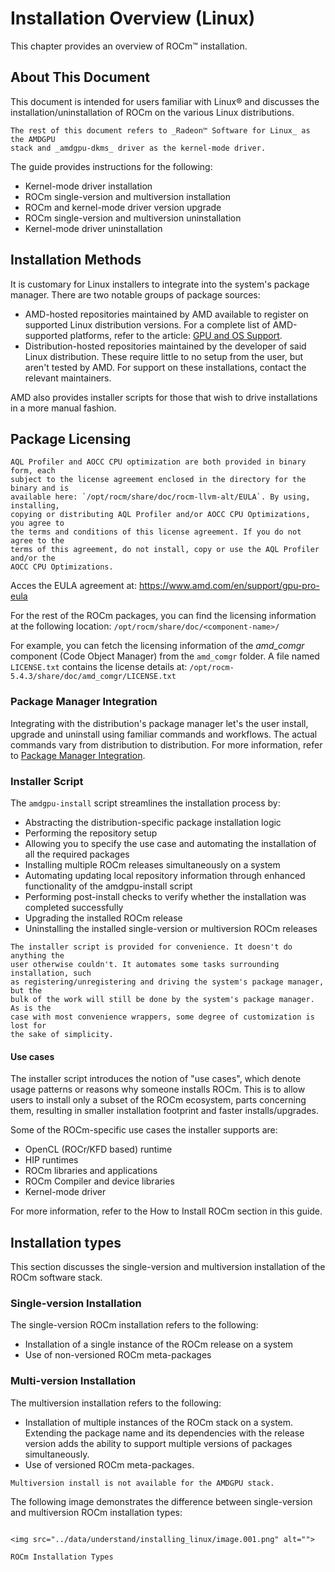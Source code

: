 # Installation Overview (Linux)

This chapter provides an overview of ROCm™ installation.

## About This Document

This document is intended for users familiar with Linux® and discusses the
installation/uninstallation of ROCm on the various Linux distributions.

```{note}
The rest of this document refers to _Radeon™ Software for Linux_ as the AMDGPU
stack and _amdgpu-dkms_ driver as the kernel-mode driver.
```

The guide provides instructions for the following:

- Kernel-mode driver installation
- ROCm single-version and multiversion installation
- ROCm and kernel-mode driver version upgrade
- ROCm single-version and multiversion uninstallation
- Kernel-mode driver uninstallation

## Installation Methods

It is customary for Linux installers to integrate into the system's package
manager. There are two notable groups of package sources:

- AMD-hosted repositories maintained by AMD available to register on supported
Linux distribution versions. For a complete list of AMD-supported platforms,
refer to the article: [GPU and OS Support](../release/gpu_os_support).
- Distribution-hosted repositories maintained by the developer of said Linux
distribution. These require little to no setup from the user, but aren't tested
by AMD. For support on these installations, contact the relevant maintainers.

AMD also provides installer scripts for those that wish to drive installations
in a more manual fashion.

## Package Licensing

```{attention}
AQL Profiler and AOCC CPU optimization are both provided in binary form, each
subject to the license agreement enclosed in the directory for the binary and is
available here: `/opt/rocm/share/doc/rocm-llvm-alt/EULA`. By using, installing,
copying or distributing AQL Profiler and/or AOCC CPU Optimizations, you agree to
the terms and conditions of this license agreement. If you do not agree to the
terms of this agreement, do not install, copy or use the AQL Profiler and/or the
AOCC CPU Optimizations.
```

Acces the EULA agreement at: <https://www.amd.com/en/support/gpu-pro-eula>

For the rest of the ROCm packages, you can find the licensing information at the
following location: `/opt/rocm/share/doc/<component-name>/`

For example, you can fetch the licensing information of the _amd_comgr_
component (Code Object Manager) from the `amd_comgr` folder. A file named
`LICENSE.txt` contains the license details at:
`/opt/rocm-5.4.3/share/doc/amd_comgr/LICENSE.txt`

### Package Manager Integration

Integrating with the distribution's package manager let's the user install,
upgrade and uninstall using familiar commands and workflows. The actual commands
vary from distribution to distribution. For more information, refer to
[Package Manager Integration](installing_linux/package_manager_integration).

### Installer Script

The `amdgpu-install` script streamlines the installation process by:

- Abstracting the distribution-specific package installation logic
- Performing the repository setup
- Allowing you to specify the use case and automating the installation of all
the required packages
- Installing multiple ROCm releases simultaneously on a system
- Automating updating local repository information through enhanced
functionality of the amdgpu-install script
- Performing post-install checks to verify whether the installation was
completed successfully
- Upgrading the installed ROCm release
- Uninstalling the installed single-version or multiversion ROCm releases

```{tip}
The installer script is provided for convenience. It doesn't do anything the
user otherwise couldn't. It automates some tasks surrounding installation, such
as registering/unregistering and driving the system's package manager, but the
bulk of the work will still be done by the system's package manager. As is the
case with most convenience wrappers, some degree of customization is lost for
the sake of simplicity.
```

#### Use cases

The installer script introduces the notion of "use cases", which denote usage
patterns or reasons why someone installs ROCm. This is to allow users to install
only a subset of the ROCm ecosystem, parts concerning them, resulting in
smaller installation footprint and faster installs/upgrades.

Some of the ROCm-specific use cases the installer supports are:

- OpenCL (ROCr/KFD based) runtime
- HIP runtimes
- ROCm libraries and applications
- ROCm Compiler and device libraries
- Kernel-mode driver

For more information, refer to the How to Install ROCm section in this guide.

## Installation types

This section discusses the single-version and multiversion installation of the
ROCm software stack.

### Single-version Installation

The single-version ROCm installation refers to the following:

- Installation of a single instance of the ROCm release on a system
- Use of non-versioned ROCm meta-packages

### Multi-version Installation

The multiversion installation refers to the following:

- Installation of multiple instances of the ROCm stack on a system. Extending
the package name and its dependencies with the release version adds the ability
to support multiple versions of packages simultaneously.
- Use of versioned ROCm meta-packages.

```{note}
Multiversion install is not available for the AMDGPU stack.
```

The following image demonstrates the difference between single-version and
multiversion ROCm installation types:

```{figure-md} install-types

<img src="../data/understand/installing_linux/image.001.png" alt="">

ROCm Installation Types
```
